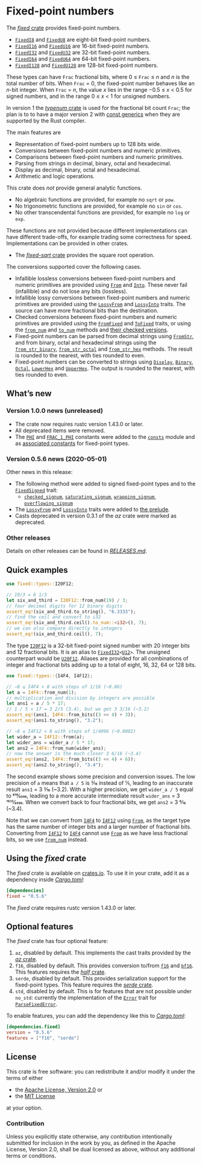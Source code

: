 <!-- Copyright © 2018–2020 Trevor Spiteri -->

<!-- Copying and distribution of this file, with or without
modification, are permitted in any medium without royalty provided the
copyright notice and this notice are preserved. This file is offered
as-is, without any warranty. -->

# Fixed-point numbers

The [*fixed* crate] provides fixed-point numbers.

  * [`FixedI8`] and [`FixedU8`] are eight-bit fixed-point numbers.
  * [`FixedI16`] and [`FixedU16`] are 16-bit fixed-point numbers.
  * [`FixedI32`] and [`FixedU32`] are 32-bit fixed-point numbers.
  * [`FixedI64`] and [`FixedU64`] are 64-bit fixed-point numbers.
  * [`FixedI128`] and [`FixedU128`] are 128-bit fixed-point numbers.

These types can have `Frac` fractional bits, where
0 ≤ `Frac` ≤ <i>n</i> and <i>n</i> is the total number of bits. When
`Frac` = 0, the fixed-point number behaves like an <i>n</i>-bit
integer. When `Frac` = <i>n</i>, the value <i>x</i> lies in the range
−0.5 ≤ <i>x</i> < 0.5 for signed numbers, and in the range
0 ≤ <i>x</i> < 1 for unsigned numbers.

In version 1 the [*typenum* crate] is used for the fractional bit
count `Frac`; the plan is to to have a major version 2 with [const
generics] when they are supported by the Rust compiler.

The main features are

  * Representation of fixed-point numbers up to 128 bits wide.
  * Conversions between fixed-point numbers and numeric primitives.
  * Comparisons between fixed-point numbers and numeric primitives.
  * Parsing from strings in decimal, binary, octal and hexadecimal.
  * Display as decimal, binary, octal and hexadecimal.
  * Arithmetic and logic operations.

This crate does *not* provide general analytic functions.

  * No algebraic functions are provided, for example no `sqrt` or
    `pow`.
  * No trigonometric functions are provided, for example no `sin` or
    `cos`.
  * No other transcendental functions are provided, for example no
    `log` or `exp`.

These functions are not provided because different implementations can
have different trade-offs, for example trading some correctness for
speed. Implementations can be provided in other crates.

  * The [*fixed-sqrt* crate] provides the square root operation.

The conversions supported cover the following cases.

  * Infallible lossless conversions between fixed-point numbers and
    numeric primitives are provided using [`From`] and [`Into`]. These
    never fail (infallible) and do not lose any bits (lossless).
  * Infallible lossy conversions between fixed-point numbers and
    numeric primitives are provided using the [`LossyFrom`] and
    [`LossyInto`] traits. The source can have more fractional bits
    than the destination.
  * Checked conversions between fixed-point numbers and numeric
    primitives are provided using the [`FromFixed`] and [`ToFixed`]
    traits, or using the [`from_num`] and [`to_num`] methods and
    [their checked versions][`checked_from_num`].
  * Fixed-point numbers can be parsed from decimal strings using
    [`FromStr`], and from binary, octal and hexadecimal strings using
    the [`from_str_binary`], [`from_str_octal`] and [`from_str_hex`]
    methods. The result is rounded to the nearest, with ties rounded
    to even.
  * Fixed-point numbers can be converted to strings using [`Display`],
    [`Binary`], [`Octal`], [`LowerHex`] and [`UpperHex`]. The output
    is rounded to the nearest, with ties rounded to even.

## What’s new

### Version 1.0.0 news (unreleased)

  * The crate now requires rustc version 1.43.0 or later.
  * All deprecated items were removed.
  * The [`PHI`][phi-1-0] and [`FRAC_1_PHI`][f1phi-1-0] constants were
    added to the [`consts`][cons-1-0] module and as
    [associated constants][f-phi-1-0] for fixed-point types.

[cons-1-0]: https://tspiteri.gitlab.io/fixed/dev/fixed/consts/index.html
[f-phi-1-0]: https://tspiteri.gitlab.io/fixed/dev/fixed/struct.FixedI32.html#associatedconstant.PHI
[f1phi-1-0]: https://tspiteri.gitlab.io/fixed/dev/fixed/consts/constant.FRAC_1_PHI.html
[phi-1-0]: https://tspiteri.gitlab.io/fixed/dev/fixed/consts/constant.PHI.html

### Version 0.5.6 news (2020-05-01)

Other news in this release:

  * The following method were added to signed fixed-point types and to
    the [`FixedSigned`][tfs-0-5-6] trait:
      * [`checked_signum`][f-csig-0-5-6],
        [`saturating_signum`][f-ssig-0-5-6],
        [`wrapping_signum`][f-wsig-0-5-6],
        [`overflowing_signum`][f-osig-0-5-6]
  * The [`LossyFrom`][lf-0-5-6] and [`LossyInto`][li-0-5-6] traits
    were added to [the prelude][pre-0-5-6].
  * Casts deprecated in version 0.3.1 of the *az* crate were marked as
    deprecated.

[f-csig-0-5-6]: https://docs.rs/fixed/0.5.6/fixed/struct.FixedI32.html#method.checked_signum
[f-osig-0-5-6]: https://docs.rs/fixed/0.5.6/fixed/struct.FixedI32.html#method.overflowing_signum
[f-ssig-0-5-6]: https://docs.rs/fixed/0.5.6/fixed/struct.FixedI32.html#method.saturating_signum
[f-wsig-0-5-6]: https://docs.rs/fixed/0.5.6/fixed/struct.FixedI32.html#method.wrapping_signum
[lf-0-5-6]: https://docs.rs/fixed/0.5.6/fixed/traits/trait.LossyFrom.html
[li-0-5-6]: https://docs.rs/fixed/0.5.6/fixed/traits/trait.LossyInto.html
[pre-0-5-6]: https://docs.rs/fixed/0.5.6/fixed/prelude/index.html
[tfs-0-5-6]: https://docs.rs/fixed/0.5.6/fixed/traits/trait.FixedSigned.html

### Other releases

Details on other releases can be found in [*RELEASES.md*].

[*RELEASES.md*]: https://gitlab.com/tspiteri/fixed/blob/master/RELEASES.md

## Quick examples

```rust
use fixed::types::I20F12;

// 19/3 = 6 1/3
let six_and_third = I20F12::from_num(19) / 3;
// four decimal digits for 12 binary digits
assert_eq!(six_and_third.to_string(), "6.3333");
// find the ceil and convert to i32
assert_eq!(six_and_third.ceil().to_num::<i32>(), 7);
// we can also compare directly to integers
assert_eq!(six_and_third.ceil(), 7);
```

The type [`I20F12`] is a 32-bit fixed-point signed number with 20
integer bits and 12 fractional bits. It is an alias to
<code>[FixedI32][`FixedI32`]&lt;[U12][`U12`]&gt;</code>. The unsigned
counterpart would be [`U20F12`]. Aliases are provided for all
combinations of integer and fractional bits adding up to a total of
eight, 16, 32, 64 or 128 bits.

```rust
use fixed::types::{I4F4, I4F12};

// −8 ≤ I4F4 < 8 with steps of 1/16 (~0.06)
let a = I4F4::from_num(1);
// multiplication and division by integers are possible
let ans1 = a / 5 * 17;
// 1 / 5 × 17 = 3 2/5 (3.4), but we get 3 3/16 (~3.2)
assert_eq!(ans1, I4F4::from_bits((3 << 4) + 3));
assert_eq!(ans1.to_string(), "3.2");

// −8 ≤ I4F12 < 8 with steps of 1/4096 (~0.0002)
let wider_a = I4F12::from(a);
let wider_ans = wider_a / 5 * 17;
let ans2 = I4F4::from_num(wider_ans);
// now the answer is the much closer 3 6/16 (~3.4)
assert_eq!(ans2, I4F4::from_bits((3 << 4) + 6));
assert_eq!(ans2.to_string(), "3.4");
```

The second example shows some precision and conversion issues. The low
precision of `a` means that `a / 5` is 3⁄16 instead of 1⁄5, leading to
an inaccurate result `ans1` = 3 3⁄16 (~3.2). With a higher precision,
we get `wider_a / 5` equal to 819⁄4096, leading to a more accurate
intermediate result `wider_ans` = 3 1635⁄4096. When we convert back to
four fractional bits, we get `ans2` = 3 6⁄16 (~3.4).

Note that we can convert from [`I4F4`] to [`I4F12`] using [`From`], as
the target type has the same number of integer bits and a larger
number of fractional bits. Converting from [`I4F12`] to [`I4F4`]
cannot use [`From`] as we have less fractional bits, so we use
[`from_num`] instead.

## Using the *fixed* crate

The *fixed* crate is available on [crates.io][*fixed* crate]. To use
it in your crate, add it as a dependency inside [*Cargo.toml*]:

```toml
[dependencies]
fixed = "0.5.6"
```

The *fixed* crate requires rustc version 1.43.0 or later.

## Optional features

The *fixed* crate has four optional feature:

 1. `az`, disabled by default. This implements the cast traits
    provided by the [*az* crate].
 2. `f16`, disabled by default. This provides conversion to/from
    [`f16`] and [`bf16`]. This features requires the [*half* crate].
 3. `serde`, disabled by default. This provides serialization support
    for the fixed-point types. This feature requires the
    [*serde* crate].
 4. `std`, disabled by default. This is for features that are not
    possible under `no_std`: currently the implementation of the
    [`Error`] trait for [`ParseFixedError`].

To enable features, you can add the dependency like this to
[*Cargo.toml*]:

```toml
[dependencies.fixed]
version = "0.5.6"
features = ["f16", "serde"]
```

## License

This crate is free software: you can redistribute it and/or modify it
under the terms of either

  * the [Apache License, Version 2.0][LICENSE-APACHE] or
  * the [MIT License][LICENSE-MIT]

at your option.

### Contribution

Unless you explicitly state otherwise, any contribution intentionally
submitted for inclusion in the work by you, as defined in the Apache
License, Version 2.0, shall be dual licensed as above, without any
additional terms or conditions.

[*Cargo.toml*]: https://doc.rust-lang.org/cargo/guide/dependencies.html
[*az* crate]: https://crates.io/crates/az
[*fixed* crate]: https://crates.io/crates/fixed
[*fixed-sqrt* crate]: https://crates.io/crates/fixed-sqrt
[*half* crate]: https://crates.io/crates/half
[*serde* crate]: https://crates.io/crates/serde
[*typenum* crate]: https://crates.io/crates/typenum
[LICENSE-APACHE]: https://www.apache.org/licenses/LICENSE-2.0
[LICENSE-MIT]: https://opensource.org/licenses/MIT
[`Binary`]: https://doc.rust-lang.org/nightly/core/fmt/trait.Binary.html
[`Display`]: https://doc.rust-lang.org/nightly/core/fmt/trait.Display.html
[`Error`]: https://doc.rust-lang.org/nightly/std/error/trait.Error.html
[`FixedI128`]: https://docs.rs/fixed/0.5.6/fixed/struct.FixedI128.html
[`FixedI16`]: https://docs.rs/fixed/0.5.6/fixed/struct.FixedI16.html
[`FixedI32`]: https://docs.rs/fixed/0.5.6/fixed/struct.FixedI32.html
[`FixedI64`]: https://docs.rs/fixed/0.5.6/fixed/struct.FixedI64.html
[`FixedI8`]: https://docs.rs/fixed/0.5.6/fixed/struct.FixedI8.html
[`FixedU128`]: https://docs.rs/fixed/0.5.6/fixed/struct.FixedU128.html
[`FixedU16`]: https://docs.rs/fixed/0.5.6/fixed/struct.FixedU16.html
[`FixedU32`]: https://docs.rs/fixed/0.5.6/fixed/struct.FixedU32.html
[`FixedU64`]: https://docs.rs/fixed/0.5.6/fixed/struct.FixedU64.html
[`FixedU8`]: https://docs.rs/fixed/0.5.6/fixed/struct.FixedU8.html
[`FromFixed`]: https://docs.rs/fixed/0.5.6/fixed/traits/trait.FromFixed.html
[`FromStr`]: https://doc.rust-lang.org/nightly/core/str/trait.FromStr.html
[`From`]: https://doc.rust-lang.org/nightly/core/convert/trait.From.html
[`I20F12`]: https://docs.rs/fixed/0.5.6/fixed/types/type.I20F12.html
[`I4F12`]: https://docs.rs/fixed/0.5.6/fixed/types/type.I4F12.html
[`I4F4`]: https://docs.rs/fixed/0.5.6/fixed/types/type.I4F4.html
[`Into`]: https://doc.rust-lang.org/nightly/core/convert/trait.Into.html
[`LossyFrom`]: https://docs.rs/fixed/0.5.6/fixed/traits/trait.LossyFrom.html
[`LossyInto`]: https://docs.rs/fixed/0.5.6/fixed/traits/trait.LossyInto.html
[`LowerHex`]: https://doc.rust-lang.org/nightly/core/fmt/trait.LowerHex.html
[`Octal`]: https://doc.rust-lang.org/nightly/core/fmt/trait.Octal.html
[`ParseFixedError`]: https://docs.rs/fixed/0.5.6/fixed/struct.ParseFixedError.html
[`ToFixed`]: https://docs.rs/fixed/0.5.6/fixed/traits/trait.ToFixed.html
[`U12`]: https://docs.rs/fixed/0.5.6/fixed/types/extra/type.U12.html
[`U20F12`]: https://docs.rs/fixed/0.5.6/fixed/types/type.U20F12.html
[`UpperHex`]: https://doc.rust-lang.org/nightly/core/fmt/trait.UpperHex.html
[`bf16`]: https://docs.rs/half/^1/half/struct.bf16.html
[`checked_from_num`]: https://docs.rs/fixed/0.5.6/fixed/struct.FixedI32.html#method.checked_from_num
[`f16`]: https://docs.rs/half/^1/half/struct.f16.html
[`from_num`]: https://docs.rs/fixed/0.5.6/fixed/struct.FixedI32.html#method.from_num
[`from_str_binary`]: https://docs.rs/fixed/0.5.6/fixed/struct.FixedI32.html#method.from_str_binary
[`from_str_hex`]: https://docs.rs/fixed/0.5.6/fixed/struct.FixedI32.html#method.from_str_hex
[`from_str_octal`]: https://docs.rs/fixed/0.5.6/fixed/struct.FixedI32.html#method.from_str_octal
[`to_num`]: https://docs.rs/fixed/0.5.6/fixed/struct.FixedI32.html#method.to_num
[const generics]: https://github.com/rust-lang/rust/issues/44580
